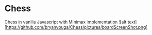 # Chess
Chess in vanilla Javascript with Minimax implementation
![alt text] [https://github.com/bryanvouga/Chess/pictures/boardScreenShot.png]
